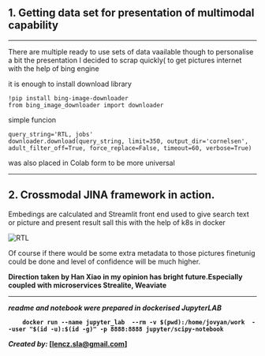 

## 1.  Getting data set for presentation of multimodal capability
---
There are multiple ready to use sets of data vaailable though to personalise a bit the presentation I decided to scrap quickly( to get pictures internet with the help of bing engine

it is enough to install download library


```
!pip install bing-image-downloader
from bing_image_downloader import downloader
```
simple funcion

```
query_string='RTL, jobs'
downloader.download(query_string, limit=350, output_dir='cornelsen', adult_filter_off=True, force_replace=False, timeout=60, verbose=True)
```
was also placed in Colab form to be more universal





---
## 2.  Crossmodal JINA framework in action.

Embedings are calculated and Streamlit front end used to give search text or picture and present result sall this with the help of k8s in docker




![RTL](rtl.gif)

Of course if there would be some extra metadata to those pictures  finetunig could be done and level of confidence will be much higher. <b>
    
Direction  taken by Han Xiao in my opinion has bright future.Especially coupled with microservices Strealite, Weaviate

---


_readme and notebook were prepared in dockerised JupyterLAB_ <b>

```
    docker run --name jupyter_lab  --rm -v $(pwd):/home/jovyan/work  --user "$(id -u):$(id -g)" -p 8888:8888 jupyter/scipy-notebook
```

_Created by:_ [lencz.sla@gmail.com]

